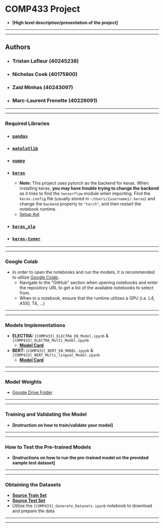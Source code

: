 # COMP433 Project
- **[High level description/presentation of the project]**
---
---
## Authors
- ### **Tristan Lafleur (40245238)**
- ### **Nicholas Cook (40175800)**
- ### **Zaid Minhas (40243097)**
- ### **Marc-Laurent Frenette (40226091)**
---
---
### Required Libraries
- ### **[`pandas`](https://pandas.pydata.org/docs/index.html)**
- ### **[`matplotlib`](https://matplotlib.org/stable/users/getting_started/)**
- ### **[`numpy`](https://numpy.org/install/)**
- ### **[`keras`](https://keras.io/getting_started/)**
    - **Note:** This project uses pytorch as the backend for keras. When installing keras, **you may have trouble trying to change the backend** as it tries to find the `tensorflow` module when importing. Find the `keras.config` file (usually stored in `~/Users/{username}/.keras`) and change the `backend` property to `"torch"`, and then restart the notebook runtime.
    - [Setup Aid](https://keras.io/getting_started/intro_to_keras_for_engineers/)
- ### **[`keras_nlp`](https://keras.io/guides/keras_nlp/getting_started/)**
- ### **[`keras-tuner`](https://keras.io/keras_tuner/getting_started/)**
---
---
### Google Colab 
- In order to open the notebooks and run the models, it is recommended to utilize [Google Colab](https://colab.research.google.com/).
    - Navigate to the "GitHub" section when opening notebooks and enter the repository URL to get a list of the available notebooks to select from.
    - When in a notebook, ensure that the runtime utilizes a GPU (i.e. L4, A100, T4, ...)
---
---
### Models Implementations
- **ELECTRA:** `[COMP433]_ELECTRA_EN_Model.ipynb` & `[COMP433]_ELECTRA_Multi_Model.ipynb`
    - **[Model Card](https://github.com/google-research/electra)**
- **BERT:** `[COMP433]_BERT_EN_MODEL.ipynb` & `[COMP433]_BERT_Multi_lingual_Model.ipynb`
    - **[Model Card](https://github.com/google-research/bert)**
---
---
### Model Weights
- [Google Drive Folder](https://drive.google.com/drive/folders/1FnHiWtmtQkssDtptO4cd9Zknub9hEn6H?usp=sharing)
---
---
### Training and Validating the Model
- **[Instruction on how to train/validate your model]**
---
---
### How to Test the Pre-trained Models
- **[Instructions on how to run the pre-trained model on the provided sample test dataset]**
---
---
### Obtaining the Datasets
- **[Source Train Set](https://www.kaggle.com/competitions/contradictory-my-dear-watson/data?select=train.csv)**
- **[Source Test Set](https://www.kaggle.com/competitions/contradictory-my-dear-watson/data?select=test.csv)**
- Utilize the `[COMP433]_Generate_Datasets.ipynb` notebook to download and prepare the data
---
---

